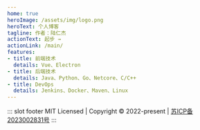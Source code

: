 ```yaml
---
home: true
heroImage: /assets/img/logo.png
heroText: 个人博客
tagline: 作者：陆仁杰
actionText: 起步 →
actionLink: /main/
features:
- title: 前端技术
  details: Vue、Electron
- title: 后端技术
  details: Java、Python、Go、Netcore、C/C++
- title: DevOps
  details: Jenkins、Docker、Maven、Linux 
---
```


::: slot footer
MIT Licensed | Copyright © 2022-present | [苏ICP备2023002831号](https://beian.miit.gov.cn/)
:::